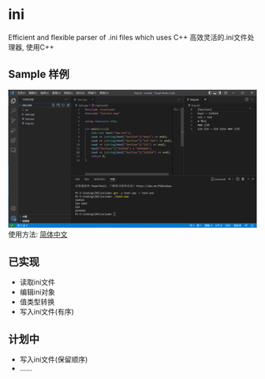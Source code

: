 # ini
Efficient and flexible parser of .ini files which uses C++
高效灵活的.ini文件处理器, 使用C++
## Sample 样例
![img](/doc/image/sample-0.png "Sample") 
使用方法: [简体中文](/doc/guide-ch.md) 
## 已实现
- 读取ini文件
- 编辑ini对象
- 值类型转换
- 写入ini文件(有序)
## 计划中
- 写入ini文件(保留顺序)
- ......
